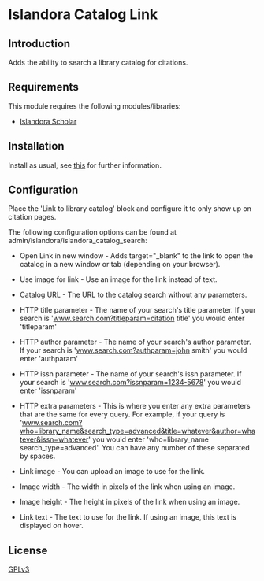 # Islandora Catalog Link

## Introduction

Adds the ability to search a library catalog for citations.

## Requirements

This module requires the following modules/libraries:

* [Islandora Scholar](https://github.com/Islandora/islandora_scholar)


## Installation

Install as usual, see [this](https://drupal.org/documentation/install/modules-themes/modules-7) for further information.

## Configuration

Place the 'Link to library catalog' block and configure it to only show up on citation pages.

The following configuration options can be found at admin/islandora/islandora_catalog_search:

* Open Link in new window - Adds target="_blank" to the link to open the catalog in a new window or tab (depending on your browser).

* Use image for link - Use an image for the link instead of text.

* Catalog URL - The URL to the catalog search without any parameters.

* HTTP title parameter - The name of your search's title parameter. If your search is 'www.search.com?titleparam=citation title' you would enter 'titleparam'

* HTTP author parameter - The name of your search's author parameter. If your search is 'www.search.com?authparam=john smith' you would enter 'authparam'

* HTTP issn parameter - The name of your search's issn parameter. If your search is 'www.search.com?issnparam=1234-5678' you would enter 'issnparam'

* HTTP extra parameters - This is where you enter any extra parameters that are the same for every query. For example, if your query is 'www.search.com?who=library_name&search_type=advanced&title=whatever&author=whatever&issn=whatever' you would enter 'who=library_name search_type=advanced'. You can have any number of these separated by spaces.

* Link image - You can upload an image to use for the link.

* Image width - The width in pixels of the link when using an image.

* Image height - The height in pixels of the link when using an image.

* Link text - The text to use for the link. If using an image, this text is displayed on hover.

## License

[GPLv3](http://www.gnu.org/licenses/gpl-3.0.txt)
